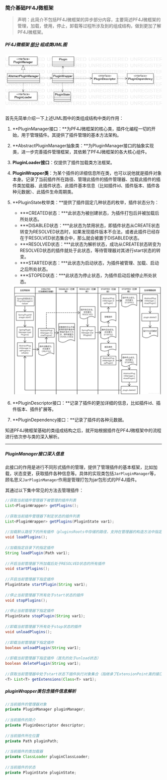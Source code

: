 ### 简介基础PF4J微框架

> 声明：此简介不包括PF4J微框架的异步部分内容，主要简述PF4J微框架的管理，加载，使用，停止，卸载等过程所涉及到的组成结构，做到更加了解PF4J微框架。

##### PF4J微框架  <u>部分</u>  组成类UML图

![](..\图库\总体类结构.png)

首先先简单介绍一下上述UML图中的类组成结构中类的作用：

1. **PluginManager接口：**为PF4J微框架的核心类，插件化编程一切的开始，用于管理插件。其提供了插件管理的基本方法架构。

2. **AbstractPluginManager抽象类：**为PluginManager接口的抽象实现类，进一步完善插件管理框架，其依赖了PF4J微框架的各大核心组件。

3. **PluginLoader接口**：仅提供了插件加载类方法框架。

4. **PluginWrapper类**：为某个插件的详细信息所在类，也可以说他就是插件对象本身。记录了当前插件所在路径、管理此插件的插件管理器、加载此插件的插件类加载器、此插件状态、此插件基本信息（比如插件id、插件版本、插件各种元数据）、此插件生命周期类。

5. **PluginState枚举类：**提供了插件固定几种状态的枚举，插件状态分为：
   + ***CREATED状态：***此状态为被创建状态，为插件打包后并被加载后所处状态。
   + ***DISABLED状态：***此状态为禁用状态，即插件状态从CREATE状态转变为RESOLVED状态时，如果发现插件版本不合法，或者此插件已经存在于RESOLVED状态集合中，那么就会被置于DISABLED状态。
   + ***RESOLVED状态：***此状态为解析状态，成功从CREATE状态转变为RESOLVED状态的插件就处于此状态，等待管理器对其进行start状态的转变。
   + ***STARTED状态：***此状态为启动状态，为插件被管理、加载、启动之后所处状态。
   + ***STOPED状态：***此状态为停止状态，为插件启动后被停止所处状态。
   
   <img src="../图库/plugin.png" alt="plugin" style="zoom:67%;" />
   
6. **PluginDescriptor接口：**记录了插件的更加详细的信息，比如插件id、插件版本、插件扩展等。

7. **PluginDependency接口：**记录了插件的各种元数据。

知道PF4J微框架基础的类组成结构之后，就开始根据插件在PF4J微框架中的流程进行依次参与类的深入解析。



-----

##### PluginManager接口深入信息

此接口的作用是进行不同形式插件的管理，提供了管理插件的基本框架，比如加载，状态变更，获取插件各种信息等。具体的实现类包括`JarPluginManager`等，顾名思义`JarPluginManager`作用是管理打包为jar包形式的PF4J插件。

其通过以下集中常见的方法去管理插件：

```java
//获取当前插件管理器下被管理的插件列表
List<PluginWrapper> getPlugins();

//获取当前插件管理器下制定状态的插件列表
List<PluginWrapper> getPlugins(PluginState var1);

//加载默认路径下的所有插件（pluginsRoots中存储的路径，支持在管理器的构造方法中指定，本质是List<Path>集合）
void loadPlugins();

//加载指定目录下的指定插件
String loadPlugin(Path var1);

//开启当前管理器下所加载后处于RESOLVED状态的所有插件
void startPlugins();

//开启当前管理器下指定插件
PluginState startPlugin(String var1);

//停止当前管理器下所有处于start状态的插件
void stopPlugins();

//停止当前管理器下指定插件
PluginState stopPlugin(String var1);

//卸载当前管理器下所有处于stop状态的插件
void unloadPlugins();

//卸载当前管理器下指定插件
boolean unloadPlugin(String var1);

//卸载当前管理器下指定插件（首先的处于unload状态）
boolean deletePlugin(String var1);

//获取当前管理器中处于start状态下插件执行对象集合（指继承了ExtensionPoint类的接口）
<T> List<T> getExtensions(Class<T> var1);
```



##### pluginWrapper类包含插件信息解析

```java
//当前插件的管理器对象
private PluginManager pluginManager;

//当前插件的简介
private PluginDescriptor descriptor;

//当前插件所在位置
private Path pluginPath;

//当前插件的类加载器
private ClassLoader pluginClassLoader;

//当前插件的状态
private PluginState pluginState;
```



















